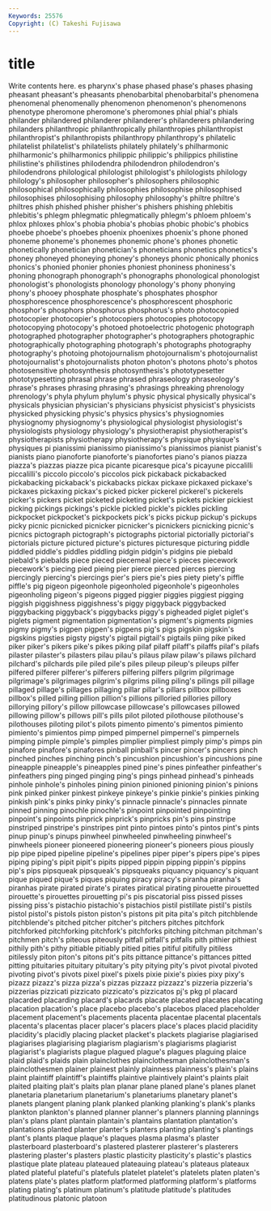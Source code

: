 ```yaml
---
Keywords: 25576 
Copyright: (C) Takeshi Fujisawa
---
```


# title

Write contents here.
es pharynx's phase
phased phase's phases phasing pheasant pheasant's pheasants phenobarbital phenobarbital's phenomena
phenomenal phenomenally phenomenon phenomenon's phenomenons phenotype pheromone pheromone's pheromones phial
phial's phials philander philandered philanderer philanderer's philanderers philandering philanders philanthropic
philanthropically philanthropies philanthropist philanthropist's philanthropists philanthropy philanthropy's philatelic philatelist philatelist's
philatelists philately philately's philharmonic philharmonic's philharmonics philippic philippic's philippics philistine
philistine's philistines philodendra philodendron philodendron's philodendrons philological philologist philologist's philologists
philology philology's philosopher philosopher's philosophers philosophic philosophical philosophically philosophies philosophise
philosophised philosophises philosophising philosophy philosophy's philtre philtre's philtres phish phished
phisher phisher's phishers phishing phlebitis phlebitis's phlegm phlegmatic phlegmatically phlegm's
phloem phloem's phlox phloxes phlox's phobia phobia's phobias phobic phobic's
phobics phoebe phoebe's phoebes phoenix phoenixes phoenix's phone phoned phoneme
phoneme's phonemes phonemic phone's phones phonetic phonetically phonetician phonetician's phoneticians
phonetics phonetics's phoney phoneyed phoneying phoney's phoneys phonic phonically phonics
phonics's phonied phonier phonies phoniest phoniness phoniness's phoning phonograph phonograph's
phonographs phonological phonologist phonologist's phonologists phonology phonology's phony phonying phony's
phooey phosphate phosphate's phosphates phosphor phosphorescence phosphorescence's phosphorescent phosphoric phosphor's
phosphors phosphorus phosphorus's photo photocopied photocopier photocopier's photocopiers photocopies photocopy
photocopying photocopy's photoed photoelectric photogenic photograph photographed photographer photographer's photographers
photographic photographically photographing photograph's photographs photography photography's photoing photojournalism photojournalism's
photojournalist photojournalist's photojournalists photon photon's photons photo's photos photosensitive photosynthesis
photosynthesis's phototypesetter phototypesetting phrasal phrase phrased phraseology phraseology's phrase's phrases
phrasing phrasing's phrasings phreaking phrenology phrenology's phyla phylum phylum's physic
physical physically physical's physicals physician physician's physicians physicist physicist's physicists
physicked physicking physic's physics physics's physiognomies physiognomy physiognomy's physiological physiologist
physiologist's physiologists physiology physiology's physiotherapist physiotherapist's physiotherapists physiotherapy physiotherapy's physique
physique's physiques pi pianissimi pianissimo pianissimo's pianissimos pianist pianist's pianists
piano pianoforte pianoforte's pianofortes piano's pianos piazza piazza's piazzas piazze
pica picante picaresque pica's picayune piccalilli piccalilli's piccolo piccolo's piccolos
pick pickaback pickabacked pickabacking pickaback's pickabacks pickax pickaxe pickaxed pickaxe's
pickaxes pickaxing pickax's picked picker pickerel pickerel's pickerels picker's pickers
picket picketed picketing picket's pickets pickier pickiest picking pickings pickings's
pickle pickled pickle's pickles pickling pickpocket pickpocket's pickpockets pick's picks
pickup pickup's pickups picky picnic picnicked picnicker picnicker's picnickers picnicking
picnic's picnics pictograph pictograph's pictographs pictorial pictorially pictorial's pictorials picture
pictured picture's pictures picturesque picturing piddle piddled piddle's piddles piddling
pidgin pidgin's pidgins pie piebald piebald's piebalds piece pieced piecemeal
piece's pieces piecework piecework's piecing pied pieing pier pierce pierced
pierces piercing piercingly piercing's piercings pier's piers pie's pies piety
piety's piffle piffle's pig pigeon pigeonhole pigeonholed pigeonhole's pigeonholes pigeonholing
pigeon's pigeons pigged piggier piggies piggiest pigging piggish piggishness piggishness's
piggy piggyback piggybacked piggybacking piggyback's piggybacks piggy's pigheaded piglet piglet's
piglets pigment pigmentation pigmentation's pigment's pigments pigmies pigmy pigmy's pigpen
pigpen's pigpens pig's pigs pigskin pigskin's pigskins pigsties pigsty pigsty's
pigtail pigtail's pigtails piing pike piked piker piker's pikers pike's
pikes piking pilaf pilaff pilaff's pilaffs pilaf's pilafs pilaster pilaster's
pilasters pilau pilau's pilaus pilaw pilaw's pilaws pilchard pilchard's pilchards
pile piled pile's piles pileup pileup's pileups pilfer pilfered pilferer
pilferer's pilferers pilfering pilfers pilgrim pilgrimage pilgrimage's pilgrimages pilgrim's pilgrims
piling piling's pilings pill pillage pillaged pillage's pillages pillaging pillar
pillar's pillars pillbox pillboxes pillbox's pilled pilling pillion pillion's pillions
pilloried pillories pillory pillorying pillory's pillow pillowcase pillowcase's pillowcases pillowed
pillowing pillow's pillows pill's pills pilot piloted pilothouse pilothouse's pilothouses
piloting pilot's pilots pimento pimento's pimentos pimiento pimiento's pimientos pimp
pimped pimpernel pimpernel's pimpernels pimping pimple pimple's pimples pimplier pimpliest
pimply pimp's pimps pin pinafore pinafore's pinafores pinball pinball's pincer
pincer's pincers pinch pinched pinches pinching pinch's pincushion pincushion's pincushions
pine pineapple pineapple's pineapples pined pine's pines pinfeather pinfeather's pinfeathers
ping pinged pinging ping's pings pinhead pinhead's pinheads pinhole pinhole's
pinholes pining pinion pinioned pinioning pinion's pinions pink pinked pinker
pinkest pinkeye pinkeye's pinkie pinkie's pinkies pinking pinkish pink's pinks
pinky pinky's pinnacle pinnacle's pinnacles pinnate pinned pinning pinochle pinochle's
pinpoint pinpointed pinpointing pinpoint's pinpoints pinprick pinprick's pinpricks pin's pins
pinstripe pinstriped pinstripe's pinstripes pint pinto pintoes pinto's pintos pint's
pints pinup pinup's pinups pinwheel pinwheeled pinwheeling pinwheel's pinwheels pioneer
pioneered pioneering pioneer's pioneers pious piously pip pipe piped pipeline
pipeline's pipelines piper piper's pipers pipe's pipes piping piping's pipit
pipit's pipits pipped pippin pipping pippin's pippins pip's pips pipsqueak
pipsqueak's pipsqueaks piquancy piquancy's piquant pique piqued pique's piques piquing
piracy piracy's piranha piranha's piranhas pirate pirated pirate's pirates piratical
pirating pirouette pirouetted pirouette's pirouettes pirouetting pi's pis piscatorial piss
pissed pisses pissing piss's pistachio pistachio's pistachios pistil pistillate pistil's
pistils pistol pistol's pistols piston piston's pistons pit pita pita's
pitch pitchblende pitchblende's pitched pitcher pitcher's pitchers pitches pitchfork pitchforked
pitchforking pitchfork's pitchforks pitching pitchman pitchman's pitchmen pitch's piteous piteously
pitfall pitfall's pitfalls pith pithier pithiest pithily pith's pithy pitiable
pitiably pitied pities pitiful pitifully pitiless pitilessly piton piton's pitons
pit's pits pittance pittance's pittances pitted pitting pituitaries pituitary pituitary's
pity pitying pity's pivot pivotal pivoted pivoting pivot's pivots pixel
pixel's pixels pixie pixie's pixies pixy pixy's pizazz pizazz's pizza
pizza's pizzas pizzazz pizzazz's pizzeria pizzeria's pizzerias pizzicati pizzicato pizzicato's
pizzicatos pj's pkg pl placard placarded placarding placard's placards placate
placated placates placating placation placation's place placebo placebo's placebos placed
placeholder placement placement's placements placenta placentae placental placentals placenta's placentas
placer placer's placers place's places placid placidity placidity's placidly placing
placket placket's plackets plagiarise plagiarised plagiarises plagiarising plagiarism plagiarism's plagiarisms
plagiarist plagiarist's plagiarists plague plagued plague's plagues plaguing plaice plaid
plaid's plaids plain plainclothes plainclothesman plainclothesman's plainclothesmen plainer plainest plainly
plainness plainness's plain's plains plaint plaintiff plaintiff's plaintiffs plaintive plaintively
plaint's plaints plait plaited plaiting plait's plaits plan planar plane
planed plane's planes planet planetaria planetarium planetarium's planetariums planetary planet's
planets plangent planing plank planked planking planking's plank's planks plankton
plankton's planned planner planner's planners planning plannings plan's plans plant
plantain plantain's plantains plantation plantation's plantations planted planter planter's planters
planting planting's plantings plant's plants plaque plaque's plaques plasma plasma's
plaster plasterboard plasterboard's plastered plasterer plasterer's plasterers plastering plaster's plasters
plastic plasticity plasticity's plastic's plastics plastique plate plateau plateaued plateauing
plateau's plateaus plateaux plated plateful plateful's platefuls platelet platelet's platelets
platen platen's platens plate's plates platform platformed platforming platform's platforms
plating plating's platinum platinum's platitude platitude's platitudes platitudinous platonic platoon
